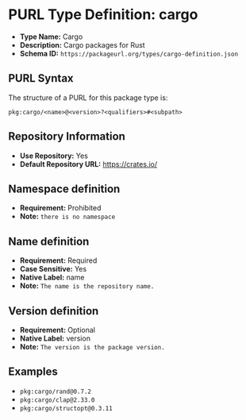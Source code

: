 <!--  NOTE: Auto-generated from the JSON PURL type definition.
Do not manually edit this file. Edit the JSON type definition instead. -->

# PURL Type Definition: cargo

- **Type Name:** Cargo
- **Description:** Cargo packages for Rust
- **Schema ID:** `https://packageurl.org/types/cargo-definition.json`

## PURL Syntax

The structure of a PURL for this package type is:

    pkg:cargo/<name>@<version>?<qualifiers>#<subpath>

## Repository Information

- **Use Repository:** Yes
- **Default Repository URL:** https://crates.io/

## Namespace definition

- **Requirement:** Prohibited
- **Note:** `there is no namespace`

## Name definition

- **Requirement:** Required
- **Case Sensitive:** Yes
- **Native Label:** name
- **Note:** `The name is the repository name.`

## Version definition

- **Requirement:** Optional
- **Native Label:** version
- **Note:** `The version is the package version.`

## Examples

- `pkg:cargo/rand@0.7.2`
- `pkg:cargo/clap@2.33.0`
- `pkg:cargo/structopt@0.3.11`
